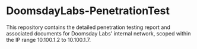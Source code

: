 # DoomsdayLabs-PenetrationTest
This repository contains the detailed penetration testing report and associated documents for Doomsday Labs' internal network, scoped within the IP range 10.100.1.2 to 10.100.1.7.

